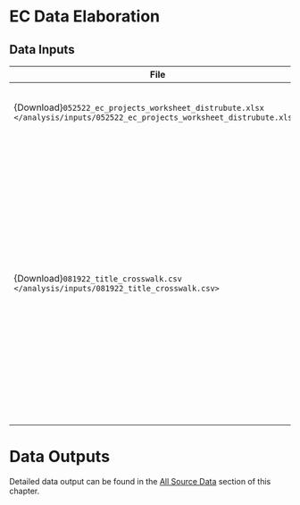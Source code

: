 # EC Data Elaboration

## Data Inputs


| File | Description | 
|------|-------------|
|{Download}`052522_ec_projects_worksheet_distrubute.xlsx </analysis/inputs/052522_ec_projects_worksheet_distrubute.xlsx>`  | The original spreadsheet for all project information.  |
|{Download}`081922_title_crosswalk.csv </analysis/inputs/081922_title_crosswalk.csv>`  | The full spreadsheet with names of projects broken up along tabs with the project names from the shorter summary file but instead includes the papers and citations associated with each project as extracted from NSF database (see [this page]() for more). |

# Data Outputs

Detailed data output can be found in the [All Source Data](/data/raw.md) section of this chapter.